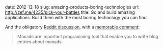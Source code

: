 date: 2012-12-18
slug: amazing-products-boring-technologies
url: http://zef.me/4235/pick-your-battles
title: Go and build amazing applications. Build them with the most boring technology you can find

And the obligatory [Reddit discussion](http://www.reddit.com/r/programming/comments/14wo9v/go_and_build_amazing_applications_build_them_with/), with a [memorable comment](http://www.reddit.com/r/programming/comments/14wo9v/go_and_build_amazing_applications_build_them_with/c7had7u):

> Monads are important programming tool that enable you to write blog entries about monads